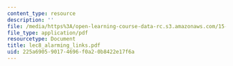 ```yaml
---
content_type: resource
description: ''
file: /media/https%3A/open-learning-course-data-rc.s3.amazonaws.com/15-667-negotiation-and-conflict-management-spring-2001/225a690590174696f0a20b8422e17f6a_lec8_alarming_links.pdf
file_type: application/pdf
resourcetype: Document
title: lec8_alarming_links.pdf
uid: 225a6905-9017-4696-f0a2-0b8422e17f6a
---
```

